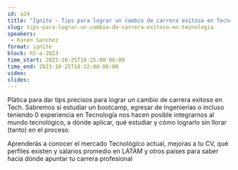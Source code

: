 ```yaml
---
id: a24
title: "Ignite - Tips para lograr un cambio de carrera exitoso en Tecnología"
slug: tips-para-lograr-un-cambio-de-carrera-exitoso-en-tecnologia
speakers:
 - Karen Sanchez
format: ignite
block: h2-a-2023
time_start: 2023-10-25T18:25:00-06:00
time_end: 2023-10-25T18:32:00-06:00
video:
slides:
---
```


Plática para dar tips precisos para lograr un cambio de carrera exitoso en Tech.
Sabremos si estudiar un bootcamp, egresar de Ingenierías o incluso teniendo 0 experiencia en Tecnología  nos hacen posible integrarnos al mundo tecnológico, a dónde aplicar, qué estudiar y cómo lograrlo sin llorar (tanto) en el proceso.

Aprenderás a conocer el mercado Tecnológico actual, mejoras a tu CV,  qué perfiles existen y salarios promedio en LATAM y otros países para saber hacia dónde apuntar tu carrera profesional